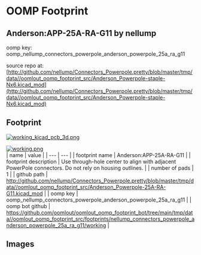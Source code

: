 # OOMP Footprint  
## Anderson:APP-25A-RA-G11  by nellump  
  
oomp key: oomp_nellump_connectors_powerpole_anderson_powerpole_25a_ra_g11  
  
source repo at: [http://github.com/nellump/Connectors_Powerpole.pretty/blob/master/tmp/data//oomlout_oomp_footprint_src/Anderson_Powerpole-staple-Nx6.kicad_mod](http://github.com/nellump/Connectors_Powerpole.pretty/blob/master/tmp/data//oomlout_oomp_footprint_src/Anderson_Powerpole-staple-Nx6.kicad_mod)  
## Footprint  
  
[![working_kicad_pcb_3d.png](working_kicad_pcb_3d_600.png)](working_kicad_pcb_3d.png)  
  
[![working.png](working_600.png)](working.png)  
| name | value | 
| --- | --- | 
| footprint name | Anderson:APP-25A-RA-G11 | 
| footprint description | Use through-hole center to align with adjacent PowerPole connectors.  Do not rely on housing outlines. | 
| number of pads | 1 | 
| github path | http://github.com/nellump/Connectors_Powerpole.pretty/blob/master/tmp/data//oomlout_oomp_footprint_src/Anderson_Powerpole-25A-RA-G11.kicad_mod | 
| oomp key | oomp_nellump_connectors_powerpole_anderson_powerpole_25a_ra_g11 | 
| oomp bot github | https://github.com/oomlout/oomlout_oomp_footprint_bot/tree/main/tmp/data//oomlout_oomp_footprint_src/footprints/nellump_connectors_powerpole_anderson_powerpole_25a_ra_g11/working | 
## Images  
